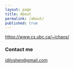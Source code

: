 ```yaml
---
layout: page
title: About
permalink: /about/
published: true
---
```

https://www.cs.ubc.ca/~ichaos/

### Contact me
jdilyshen@gmail.com

